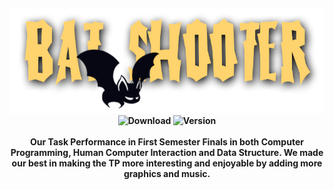 <h4 align=center>
    <img src="https://github.com/Coding4Buddies/BatShooter-Assets/blob/main/main_screen/logo.png?raw=true" width="600">
    <br>
  <img alt="Download" src="https://img.shields.io/static/v1?label=Download&message=Jar&logoColor=white&color=yellow&style=for-the-badge">
  
   <img alt="Version" src="https://img.shields.io/static/v1?label=Version&message=1.0&logoColor=white&color=yellow&style=for-the-badge">
    <br><br>
    Our <b>Task Performance</b> in First Semester Finals in both Computer Programming, Human Computer Interaction and Data Structure. We made our best in making the TP more interesting and enjoyable by adding more graphics and music.  

</h4>
